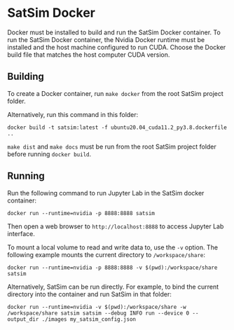 SatSim Docker
=============

Docker must be installed to build and run the SatSim Docker container. To run the SatSim Docker container, the Nvidia Docker runtime must be installed and the host machine configured to run CUDA. Choose the Docker build file that matches the host computer CUDA version.

Building
--------

To create a Docker container, run `make docker` from the root SatSim project folder.

Alternatively, run this command in this folder:

```
docker build -t satsim:latest -f ubuntu20.04_cuda11.2_py3.8.dockerfile ..
```

`make dist` and `make docs` must be run from the root SatSim project folder before running `docker build`.


Running
-------

Run the following command to run Jupyter Lab in the SatSim docker container:

```
docker run --runtime=nvidia -p 8888:8888 satsim
```

Then open a web browser to `http://localhost:8888` to access Jupyter Lab interface.

To mount a local volume to read and write data to, use the `-v` option. The following example mounts the current directory to `/workspace/share`:

```
docker run --runtime=nvidia -p 8888:8888 -v $(pwd):/workspace/share satsim
```

Alternatively, SatSim can be run directly. For example, to bind the current directory into the container and run SatSim in that folder:

```
docker run --runtime=nvidia -v $(pwd):/workspace/share -w /workspace/share satsim satsim --debug INFO run --device 0 --output_dir ./images my_satsim_config.json
```
